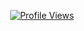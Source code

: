 <p align="center"> 
  <a href="https://github.com/SutoEXEC">
    <img src="https://komarev.com/ghpvc/?username=SutoEXEC&color=red&style=for-the-badge" alt="Profile Views" /> 
  </a>
</p>
